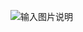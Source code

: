 ![输入图片说明](https://gitee.com/LiJoeAllen/image-search/blob/master/src/main/resources/BorderCollie1/BorderCollie_1156818_4047_2688_3082795.jpg "在这里输入图片标题")